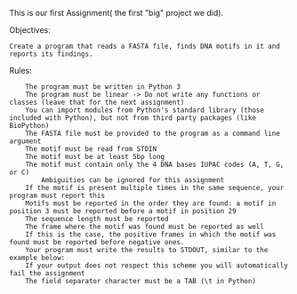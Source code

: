 This is our first Assignment( the first "big" project we did).

Objectives:

	Create a program that reads a FASTA file, finds DNA motifs in it and reports its findings.


Rules:

	    The program must be written in Python 3
	    The program must be linear -> Do not write any functions or classes (leave that for the next assignment)
	    You can import modules from Python's standard library (those included with Python), but not from third party packages (like BioPython)
	    The FASTA file must be provided to the program as a command line argument
	    The motif must be read from STDIN
		The motif must be at least 5bp long
		The motif must contain only the 4 DNA bases IUPAC codes (A, T, G, or C)
		    Ambiguities can be ignored for this assignment
	    If the motif is present multiple times in the same sequence, your program must report this
		Motifs must be reported in the order they are found: a motif in position 3 must be reported before a motif in position 29
	    The sequence length must be reported
	    The frame where the motif was found must be reported as well
		If this is the case, the positive frames in which the motif was found must be reported before negative ones.
	    Your program must write the results to STDOUT, similar to the example below:
		If your output does not respect this scheme you will automatically fail the assignment
		The field separator character must be a TAB (\t in Python)

